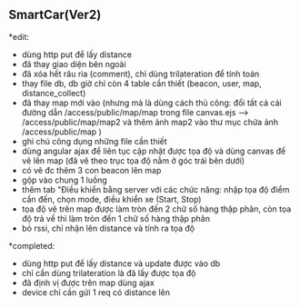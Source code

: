 SmartCar(Ver2)
-----

*edit: 
- dùng http put để lấy distance
- đã thay giao diện bên ngoài
- đã xóa hết râu ria (comment), chỉ dùng trilateration để tính toán
- thay file db, db giờ chỉ còn 4 table cần thiết (beacon, user, map, distance_collect)
- đã thay map mới vào (nhưng mà là dùng cách thủ công: đổi tất cả cái đường dẫn /access/public/map/map trong file canvas.ejs --> /access/public/map/map2 và thêm ảnh map2 vào thư mục chứa ảnh /access/public/map )
- ghi chú công dụng những file cần thiết
- dùng angular ajax để liên tục cập nhật được tọa độ và dùng canvas để vẽ lên map (đã vẽ theo trục tọa độ nằm ở góc trái bên dưới)
- có vẽ đc thêm 3 con beacon lên map
- gộp vào chung 1 luồng
- thêm tab "Điều khiển bằng server với các chức năng: nhập tọa độ điểm cần đến, chọn mode, điều khiển xe (Start, Stop)
- tọa độ vẽ trên map được làm tròn đến 2 chữ số hàng thập phân, còn tọa độ trả về thì làm tròn đến 1 chữ số hàng thập phân
- bỏ rssi, chỉ nhận lên distance và tính ra tọa độ



*completed:
- dùng http put để lấy distance và update được vào db 
- chỉ cần dùng trilateration là đã lấy được tọa độ
- đã định vị được trên map dùng ajax
- device chỉ cần gửi 1 req có distance lên



